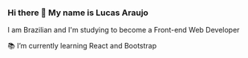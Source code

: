 ### Hi there 👋 My name is Lucas Araujo

I am Brazilian and I'm studying to become a Front-end Web Developer

:books: I’m currently learning React and Bootstrap


